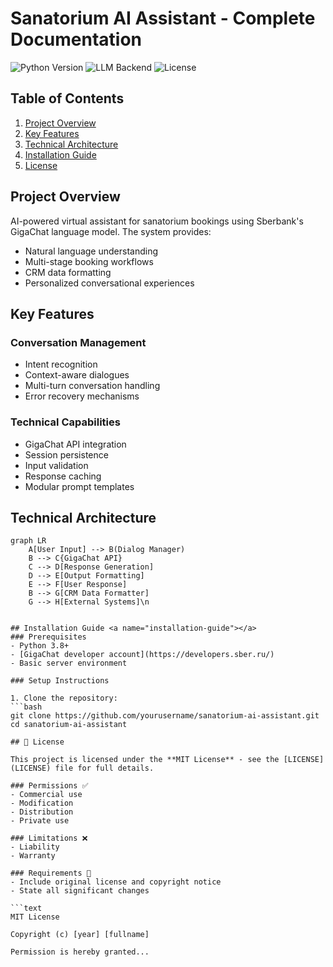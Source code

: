 # Sanatorium AI Assistant - Complete Documentation

![Python Version](https://img.shields.io/badge/python-3.8%2B-blue)
![LLM Backend](https://img.shields.io/badge/LLM-GigaChat-free)
![License](https://img.shields.io/badge/license-MIT-green)

## Table of Contents
1. [Project Overview](#project-overview)
2. [Key Features](#key-features)
3. [Technical Architecture](#technical-architecture)
4. [Installation Guide](#installation-guide)
5. [License](#license)

## Project Overview <a name="project-overview"></a>

AI-powered virtual assistant for sanatorium bookings using Sberbank's GigaChat language model. The system provides:

- Natural language understanding
- Multi-stage booking workflows
- CRM data formatting
- Personalized conversational experiences

## Key Features <a name="key-features"></a>

### Conversation Management
- Intent recognition
- Context-aware dialogues
- Multi-turn conversation handling
- Error recovery mechanisms

### Technical Capabilities
- GigaChat API integration
- Session persistence
- Input validation
- Response caching
- Modular prompt templates

## Technical Architecture <a name="technical-architecture"></a>

```mermaid
graph LR
    A[User Input] --> B(Dialog Manager)
    B --> C{GigaChat API}
    C --> D[Response Generation]
    D --> E[Output Formatting]
    E --> F[User Response]
    B --> G[CRM Data Formatter]
    G --> H[External Systems]\n


## Installation Guide <a name="installation-guide"></a>
### Prerequisites
- Python 3.8+
- [GigaChat developer account](https://developers.sber.ru/)
- Basic server environment

### Setup Instructions

1. Clone the repository:
```bash
git clone https://github.com/yourusername/sanatorium-ai-assistant.git
cd sanatorium-ai-assistant

## 📜 License 

This project is licensed under the **MIT License** - see the [LICENSE](LICENSE) file for full details.

### Permissions ✅
- Commercial use
- Modification
- Distribution  
- Private use

### Limitations ❌
- Liability
- Warranty

### Requirements 📝
- Include original license and copyright notice
- State all significant changes

```text
MIT License

Copyright (c) [year] [fullname]

Permission is hereby granted...
